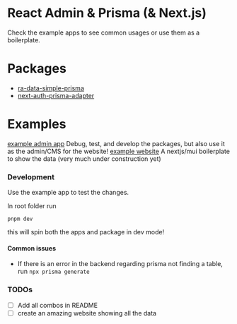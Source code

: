 # React Admin & Prisma (& Next.js)

Check the example apps to see common usages or use them as a boilerplate.

# Packages

- [ra-data-simple-prisma](./packages/ra-data-simple-prisma/)
- [next-auth-prisma-adapter](./packages/next-auth-prisma-adapter/)

# Examples

[example admin app](./apps/admin/) Debug, test, and develop the packages, but also use it as the admin/CMS for the website!
[example website](./apps/website/) A nextjs/mui boilerplate to show the data (very much under construction yet)

### Development

Use the example app to test the changes.

In root folder run

```
pnpm dev
```

this will spin both the apps and package in dev mode!

#### Common issues

- If there is an error in the backend regarding prisma not finding a table, run `npx prisma generate`

### TODOs

- [ ] Add all combos in README
- [ ] create an amazing website showing all the data
